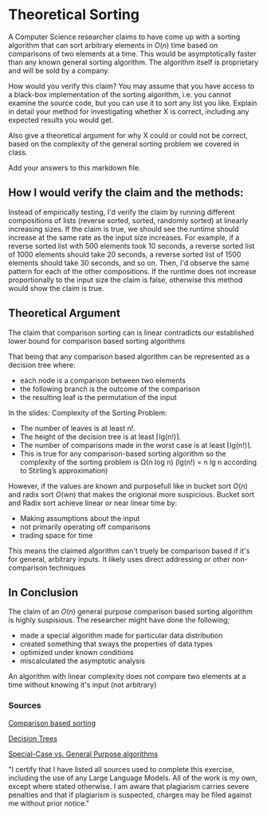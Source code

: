 # Theoretical Sorting

A Computer Science researcher claims to have come up with a sorting algorithm
that can sort arbitrary elements in $O(n)$ time based on comparisons of two
elements at a time. This would be asymptotically faster than any known general
sorting algorithm. The algorithm itself is proprietary and will be sold by a
company.

How would you verify this claim? You may assume that you have access to a
black-box implementation of the sorting algorithm, i.e. you cannot examine the
source code, but you can use it to sort any list you like. Explain in detail
your method for investigating whether X is correct, including any expected
results you would get.

Also give a theoretical argument for why X could or could not be correct, based
on the complexity of the general sorting problem we covered in class.

Add your answers to this markdown file.

## How I would verify the claim and the methods:

Instead of empirically testing, I'd verify the claim by running different compositions of lists (reverse sorted, sorted, randomly sorted) at linearly increasing sizes. If the claim is true, we should see the runtime should increase at the same rate as the input size increases. For example, if a reverse sorted list with 500 elements took 10 seconds, a reverse sorted list of 1000 elements should take 20 seconds, a reverse sorted list of 1500 elements should take 30 seconds, and so on. Then, I'd observe the same pattern for each of the other compositions. If the runtime does not increase proportionally to the input size the claim is false, otherwise this method would show the claim is true.

## Theoretical Argument

The claim that comparison sorting can is linear contradicts our established lower bound for comparison based sorting algorithms

That being that any comparison based algorithm can be represented as a decision tree where:

  - each node is a comparison between two elements
  - the following branch is the outcome of the comparison
  - the resulting leaf is the permutation of the input

In the slides: Complexity of the Sorting Problem:
  - The number of leaves is at least n!.
  - The height of the decision tree is at least ⌈lg(n!)⌉.
  - The number of comparisons made in the worst case is at least ⌈lg(n!)⌉.
  - This is true for any comparison-based sorting algorithm so the complexity of the
      sorting problem is Ω(n log n) (lg(n!) = n lg n according to Stirling’s
      approximation)

However, if the values are known and purposefull like in bucket sort $O(n)$ and radix sort $O(wn)$ that makes the origional more suspicious.
Bucket sort and Radix sort achieve linear or near linear time by:
  - Making assumptions about the input
  - not primarily operating off comparisons
  - trading space for time

This means the claimed algorithm can't truely be comparison based if it's for general, arbitrary inputs.
It likely uses direct addressing or other non-comparison techniques

## In Conclusion

The claim of an $O(n)$ general purpose comparison based sorting algorithm is highly suspisious.
The researcher might have done the following;
  + made a special algorithm made for particular data distribution
  + created something that sways the properties of data types
  + optimized under known conditions
  + miscalculated the asymptotic analysis

An algorithm with linear complexity does not compare two elements at a time without knowing it's input (not arbitrary)

### Sources

[Comparison based sorting](https://www.geeksforgeeks.org/lower-bound-on-comparison-based-sorting-algorithms/)

[Decision Trees](https://scikit-learn.org/stable/modules/tree.html)

[Special-Case vs. General Purpose algorithms](https://cs.stackexchange.com/questions/92321/will-we-ever-achieve-a-on-general-purpose-sorting-algorithm-or-at-least-bet)

"I certify that I have listed all sources used to complete this exercise, including the use of any Large Language Models. All of the work is my own, except where stated otherwise. I am aware that plagiarism carries severe penalties and that if plagiarism is suspected, charges may be filed against me without prior notice."
